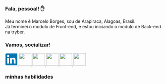 ### Fala, pessoal! :hand:

Meu nome é Marcelo Borges, sou de Arapiraca, Alagoas, Brasil.</br>
Já terminei o modulo de Front-end, e estou iniciando o modulo de Back-end na tryber.</br>

### Vamos, socializar!


<a href="https://www.facebook.com/Borgesmbm/" target="_blank" >
   <img align="" height="40" width="40"  src="https://raw.githubusercontent.com/devicons/devicon/master/icons/linkedin/linkedin-plain.svg"  />
</a>
<a href="https://www.instagram.com/marcelllombm/" target="_blank" >
   <img align="" height="40" width="40"  src="https://cdn.worldvectorlogo.com/logos/instagram-glyph-1.svg"  />
</a>
<a href="https://www.facebook.com/Borgesmbm/" target="_blank" >
   <img align="" height="40" width="40"  src="https://cdn.worldvectorlogo.com/logos/facebook-icon-1.svg"  />
</a>
<a href="https://www.facebook.com/Borgesmbm/" target="_blank" >
   <img align="" height="40" width="40"  src="https://cdn.worldvectorlogo.com/logos/facebook-icon-1.svg"  />
</a>
<a href="https://www.facebook.com/Borgesmbm/" target="_blank" >
   <img align="" height="40" width="40"  src="https://cdn.worldvectorlogo.com/logos/facebook-icon-1.svg"  />
</a>
<a href="https://www.facebook.com/Borgesmbm/" target="_blank" >
   <img align="" height="40" width="40"  src="https://cdn.worldvectorlogo.com/logos/facebook-icon-1.svg"  />
</a>


                                                                         

### minhas habilidades
